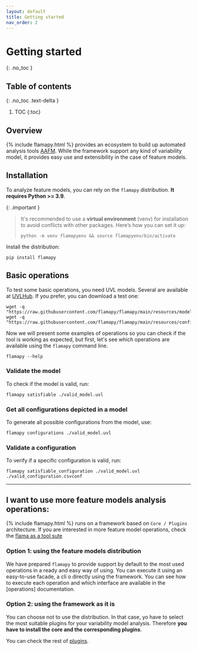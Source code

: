 ```yaml
---
layout: default
title: Getting started
nav_order: 2
---
```


# Getting started
{: .no_toc }

## Table of contents
{: .no_toc .text-delta }

1. TOC
{:toc}

## Overview
{% include flamapy.html %} provides an ecosystem to build up automated analysis tools [AAFM](https://doi.org/10.1145/3336294.3342373). While the framework support any kind of variability model, it provides easy use and extensibility in the case of feature models. 

## <i class="fa-solid fa-laptop"></i> Installation
To analyze feature models, you can rely on the `flamapy` distribution. **It requires Python >= 3.9**.  

{: .important }
> It's recommended to use a **virtual environment** (venv) for installation to avoid conflicts with other packages. Here’s how you can set it up:
> ```
> python -m venv flamapyenv && source flamapyenv/bin/activate
> ```   

Install the distribution:

```
pip install flamapy
```

## <i class="fa-solid fa-toolbox"></i> Basic operations

To test some basic operations, you need UVL models. Several are available at [UVLHub](https://www.uvlhub.io). If you prefer, you can download a test one:

```
wget -q "https://raw.githubusercontent.com/flamapy/flamapy/main/resources/models/simple/valid_model.uvl"
wget -q "https://raw.githubusercontent.com/flamapy/flamapy/main/resources/configurations/valid_configuration.csvconf"
```

Now we will present some examples of operations so you can check if the tool is working as expected, but first, let's see which operations are available using the `flamapy` command line.

```
flamapy --help
```

### Validate the model

To check if the model is valid, run:

```
flamapy satisfiable ./valid_model.uvl
```

### Get all configurations depicted in a model

To generate all possible configurations from the model, use:

```
flamapy configurations ./valid_model.uvl
```

### Validate a configuration

To verify if a specific configuration is valid, run:

```
flamapy satisfiable_configuration ./valid_model.uvl ./valid_configuration.csvconf
```
---

## <i class="fa-solid fa-magnifying-glass-chart"></i> I want to use more feature models analysis operations:

{% include flamapy.html %} runs on a framework based on `Core / Plugins` architecture. If you are interested in more feature model operations, check the [flama as a tool sute](/analysis)

### Option 1: using the feature models distribution

We have prepared `flamapy` to provide support by default to the most used operations in a ready and easy way of using. You can execute it using an easy-to-use facade, a cli o directly using the framework. You can see how to execute each operation and which interface are available in the [operations] documentation.

### Option 2: using the framework as it is

You can choose not to use the distribution. In that case, yo have to select the most suitable plugins for your variability model analysis. Therefore **you have to install the core and the corresponding plugins**.

You can check the rest of [plugins]({{site.baseurl}}/framework/plugins).

